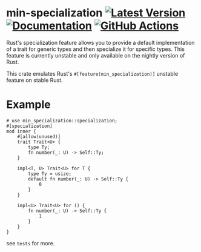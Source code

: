 # min-specialization [![Latest Version]][crates.io] [![Documentation]][docs.rs] [![GitHub Actions]][actions]

[Latest Version]: https://img.shields.io/crates/v/min-specialization.svg
[crates.io]: https://crates.io/crates/min-specialization
[Documentation]: https://img.shields.io/docsrs/min-specialization
[docs.rs]: https://docs.rs/min-specialization/latest/min-specialization/
[GitHub Actions]: https://github.com/yasuo-ozu/min_specialization/actions/workflows/rust.yml/badge.svg
[actions]: https://github.com/yasuo-ozu/min_specialization/actions/workflows/rust.yml

Rust's specialization feature allows you to provide a default implementation of a trait for generic types and then specialize it for specific types. This feature is currently unstable and only available on the nightly version of Rust.

This crate emulates Rust's `#[feature(min_specialization)]` unstable feature on stable Rust.

# Example

```
# use min_specialization::specialization;
#[specialization]
mod inner {
    #[allow(unused)]
    trait Trait<U> {
        type Ty;
        fn number(_: U) -> Self::Ty;
    }

    impl<T, U> Trait<U> for T {
        type Ty = usize;
        default fn number(_: U) -> Self::Ty {
            0
        }
    }

    impl<U> Trait<U> for () {
        fn number(_: U) -> Self::Ty {
            1
        }
    }
}
```

see `tests` for more.
